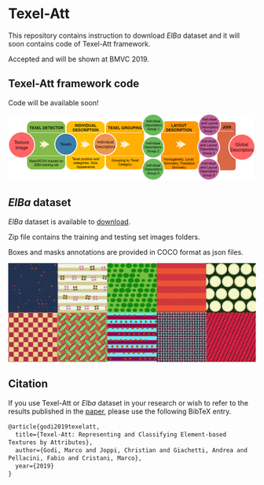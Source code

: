 # Texel-Att

This repository contains instruction to download *ElBa* dataset and it will soon contains code of Texel-Att framework.

Accepted and will be shown at BMVC 2019.

## Texel-Att framework code


Code will be available soon!


![Texel-Att Texel-Att](/images/schema.png)

## *ElBa* dataset



*ElBa* dataset is available to [download](https://drive.google.com/file/d/1YGmDjfz2S4dOLmz0nrjZOJbJuI4h58Rv).

Zip file contains the training and testing set images folders.

Boxes and masks annotations are provided in COCO format as json files. 

![ElBa ElBa](/images/elba.png)

## Citation

If you use Texel-Att or *Elba* dataset in your research or wish to refer to the results published in the [paper](https://arxiv.org/abs/1908.11127), please use the following BibTeX entry.

```
@article{godi2019texelatt,
  title={Texel-Att: Representing and Classifying Element-based Textures by Attributes},
  author={Godi, Marco and Joppi, Christian and Giachetti, Andrea and Pellacini, Fabio and Cristani, Marco},
  year={2019}
}
```

